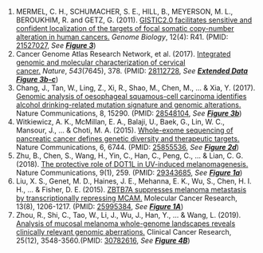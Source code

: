 1. MERMEL, C. H., SCHUMACHER, S. E., HILL, B., MEYERSON, M. L., BEROUKHIM, R. and GETZ, G. (2011). [GISTIC2.0 facilitates sensitive and confident localization of the targets of focal somatic copy-number alteration in human cancers.](https://genomebiology.biomedcentral.com/articles/10.1186/gb-2011-12-4-r41) *Genome Biology*, 12(4): R41. (PMID: [21527027](https://www.ncbi.nlm.nih.gov/pubmed/21527027), *See __[Figure 3](https://genomebiology.biomedcentral.com/articles/10.1186/gb-2011-12-4-r41/figures/3)__*)<br/>
2. Cancer Genome Atlas Research Network, et al. (2017). [Integrated genomic and molecular characterization of cervical cancer.](https://www.nature.com/articles/nature21386) *Nature*, *543*(7645), 378. (PMID: [28112728](https://www.ncbi.nlm.nih.gov/pubmed/28112728), *See __[Extended Data Figure 3b-c](https://www.nature.com/articles/nature21386/figures/8)__*)<br/>
3. Chang, J., Tan, W., Ling, Z., Xi, R., Shao, M., Chen, M., ... & Xia, Y. (2017). [Genomic analysis of oesophageal squamous-cell carcinoma identifies alcohol drinking-related mutation signature and genomic alterations.](https://www.nature.com/articles/ncomms15290) Nature Communications, 8, 15290. (PMID: [28548104](https://www.ncbi.nlm.nih.gov/pubmed/28548104), *See __[Figure 3b](https://www.nature.com/articles/ncomms15290/figures/3)__*)<br/>
4. Witkiewicz, A. K., McMillan, E. A., Balaji, U., Baek, G., Lin, W. C., Mansour, J., ... & Choti, M. A. (2015). [Whole-exome sequencing of pancreatic cancer defines genetic diversity and therapeutic targets.](https://www.nature.com/articles/ncomms7744) Nature Communications, 6, 6744. (PMID: [25855536](https://www.ncbi.nlm.nih.gov/pubmed/25855536), *See __[Figure 2d](https://www.nature.com/articles/ncomms7744/figures/2)__*)<br/>
5. Zhu, B., Chen, S., Wang, H., Yin, C., Han, C., Peng, C., ... & Lian, C. G. (2018). [The protective role of DOT1L in UV-induced melanomagenesis.](https://www.nature.com/articles/s41467-017-02687-7) Nature Communications, 9(1), 259. (PMID: [29343685](https://www.ncbi.nlm.nih.gov/pubmed/29343685), *See __[Figure 1a](https://www.nature.com/articles/s41467-017-02687-7/figures/1)__*)<br/>
6. Liu, X. S., Genet, M. D., Haines, J. E., Mehanna, E. K., Wu, S., Chen, H. I. H., ... & Fisher, D. E. (2015). [ZBTB7A suppresses melanoma metastasis by transcriptionally repressing MCAM.](https://mcr.aacrjournals.org/content/13/8/1206.long) Molecular Cancer Research, 13(8), 1206-1217. (PMID: [25995384](https://www.ncbi.nlm.nih.gov/pubmed/25995384), *See __[Figure 1A](https://mcr.aacrjournals.org/content/molcanres/13/8/1206/F1.large.jpg)__*)<br/>
7. Zhou, R., Shi, C., Tao, W., Li, J., Wu, J., Han, Y., ... & Wang, L. (2019). [Analysis of mucosal melanoma whole-genome landscapes reveals clinically relevant genomic aberrations.](https://clincancerres.aacrjournals.org/content/25/12/3548.long) Clinical Cancer Research, 25(12), 3548-3560.(PMID: [30782616](https://www.ncbi.nlm.nih.gov/pubmed/30782616), *See __[Figure 4B](https://clincancerres.aacrjournals.org/content/clincanres/25/12/3548/F4.large.jpg)__*)<br/>
